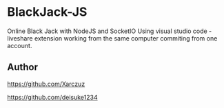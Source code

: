 # BlackJack-JS
Online Black Jack with NodeJS and SocketIO
Using visual studio code - liveshare extension working from the same computer commiting from one account.
## Author
https://github.com/Xarczuz

https://github.com/deisuke1234
